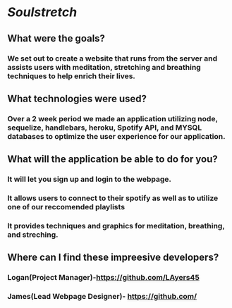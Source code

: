 # *Soulstretch*
## What were the goals?
### We set out to create a website that runs from the server and assists users with meditation, stretching and breathing techniques to help enrich their lives.
## What technologies were used?
### Over a 2 week period we made an application utilizing node, sequelize, handlebars, heroku, Spotify API, and MYSQL databases to optimize the user experience for our application.
## What will the application be able to do for you?
### It will let you sign up and login to the webpage.
### It allows users to connect to their spotify as well as to utilize one of our reccomended playlists
### It provides techniques and graphics for meditation, breathing, and streching.
## Where can I find these impreesive developers?
### Logan(Project Manager)-https://github.com/LAyers45
### James(Lead Webpage Designer)- https://github.com/
